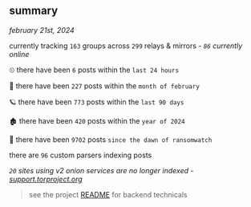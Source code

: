 
## summary
_february 21st, 2024_

currently tracking `163` groups across `299` relays & mirrors - _`86` currently online_

⏲ there have been `6` posts within the `last 24 hours`

🦈 there have been `227` posts within the `month of february`

🪐 there have been `773` posts within the `last 90 days`

🏚 there have been `420` posts within the `year of 2024`

🦕 there have been `9702` posts `since the dawn of ransomwatch`

there are `96` custom parsers indexing posts

_`20` sites using v2 onion services are no longer indexed - [support.torproject.org](https://support.torproject.org/onionservices/v2-deprecation/)_

> see the project [README](https://github.com/joshhighet/ransomwatch#ransomwatch--) for backend technicals
